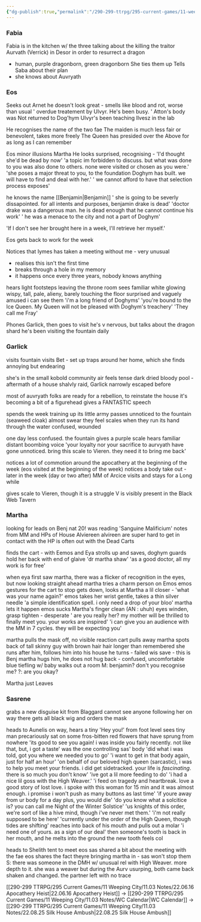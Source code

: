 ```yaml
---
{"dg-publish":true,"permalink":"/290-299-ttrpg/295-current-games/11-weeping-city/11-03-notes/22-07-05-making-connections/","dgHomeLink":true,"dgPassFrontmatter":false,"dgShowBacklinks":true,"dgShowLocalGraph":false,"dgShowInlineTitle":true}
---
```



### Fabia
Fabia is in the kitchen w/ the three talking about the killing the traitor Aurvath (Verrick) in Desor in order to resurrect a dragon
- human, purple dragonborn, green dragonborn
She ties them up
Tells Saba about their plan
- she knows about Auvryath

### Eos
Seeks out Arnet
he doesn't look great - smells like blood and rot, worse than usual
' overdue treatement by Ulvyr. He's been busy. '
Atton's body was Not returned to Dog'hym
Ulvyr's been teaching Ilvesz in the lab

He recognises the name of the two fae
The maiden is much less fair or benevolent, takes more freely
The Queen has presided over the Above for as long as I can remember

Eos minor illusions Martha
He looks surprised, recognising - 'I'd thought she'd be dead by now'
'a topic im forbidden to discuss. but what was done to you was also done to others. none were visited or chosen as you were.'
'she poses a major threat to you, to the foundation Doghym has built. we will have to find and deal with her.'
' we cannot afford to have that selection process exposes'

he knows the name [[Benjamin|Benjamin]]
' she is going to be severly dissapointed. for all intents and purposes, benjamin drake is dead'
'doctor drake was a dangerous man. he is dead enough that he cannot continue his work'
' he was a menace to the city and not a part of Doghym'

'If I don't see her brought here in a week, I'll retrieve her myself.'

Eos gets back to work for the week

Notices that Iymes has taken a meeting without me - very unusual
- realises this isn't the first time
- breaks through a hole in my memory
- it happens once every three years, nobody knows anything

hears light footsteps leaving the throne room
sees familiar white glowing
wispy, tall, pale, alieny, barely touching the floor
surprised and vaguely amused i can see them
'i'm a long friend of Doghyms'
'you're bound to the Ice Queen. My Queen will not be pleased with Doghym's treachery'
'They call me Fray'

Phones Garlick, then goes to visit
he's v nervous, but talks about the dragon shard
he's been visiting the fountain daily

### Garlick

visits fountain
visits Bet - set up traps around her home, which she finds annoying but endearing

she's in the small kobold community
air feels tense
dark dried bloody pool - aftermath of a house shalvly raid, Garlick narrowly escaped before

most of auvryath folks are ready for a rebellion, to reinstate the house
it's becoming a bit of a figurehead
gives a FANTASTIC speech

spends the week training up its little army
passes unnoticed to the fountain (seaweed cloak)
almost swear they feel scales when they run its hand through the water
confused, wounded

one day less confused. the fountain gives a purple scale
hears familiar distant boombing voice
'your loyalty nor your sacrifice to aurvyath have gone unnoticed. bring this scale to Vieren. they need it to bring me back'

notices a lot of commotion around the apocathery at the beginning of the week
(eos visited at the beginning of the week)
notices a body take out - later in the week (day or two after)
MM of Arcice visits and stays for a Long while

gives scale to Vieren, though it is a struggle
V is visibly present in the Black Web Tavern


### Martha

looking for leads on Benj
nat 20!
was reading 'Sanguine Malificium'
notes from MM and HPs of House Alviereen
alvireen are super hard to get in contact with
the HP is often out with the Dead Carts

finds the cart - with Eemos and Eya
strolls up and saves, doghym guards hold her back with end of glaive
'dr martha shaw'
'as a good doctor, all my work is for free'

when eya first saw martha, there was a flicker of recognition in the eyes, but now looking straight ahead
martha tries a charm person on Emos
emos gestures for the cart to stop
gets down, looks at Martha a lil closer - 'what was your name again?'
emos takes her wrist gentle, takes a thin silver needle
'a simple identification spell. i only need a drop of your bloo'
martha lets it happen
emos sucks Martha's finger clean (AN : uhuh)
eyes winden, grasp tighten - desperate
' are you really her? my mother will be thrilled to finally meet you. your works are inspired'
'i can give you an audience with the MM in 7 cycles. they will be expecting you'

martha pulls the mask off, no visible reaction
cart pulls away
martha spots back of tall skinny guy with brown hair
hair longer than remembered
she runs after him, follows him into his house
he turns - failed wis save - this is Benj
martha hugs him, he does not hug back - confused, uncomfortable
blue tiefling w/ baby walks out a room
M: benjamin? don't you recognise me?
?: are you okay?

Martha just Leaves


### Sasrene

grabs a new disguise kit from Blaggard
cannot see anyone following her on way there
gets all black wig and orders the mask

heads to Aunelis
on way, hears a tiny 'Hey you!' from foot level
sees tiny man precariously sat on some fros-bitten red flowers that have sprung from nowhere
'its good to see you again! i was inside you fairly recently. not like that, but, i got a taste'
was the one controlling sas' body
'did what i was told, got you where we needed you to go'
'i want to get in that body again, just for half an hour'
'on behalf of our beloved high queen (sarcastic), i was to help you meet your friends. i did get sidetracked. your life is _fascinating_. there is so much you don't know'
'ive got a lil more feeding to do'
'i had a nice lil goss with the High Weaver.'
'i feed on tragedy and heartbreak. love a good story of lost love. i spoke with this woman for 15 min and it was almost enough. i promise i won't push as many buttons as last time'
'if youre away from ur body for a day plus, you would die'
'do you know what a solcitice is? you can call me Night of the Winter Solstice'
'us knights of this order, we're sort of like a hive mind, though i've never met them.'
'i'm not really supposed to be here'
'currently under the order of the High Queen, though tides are shifting'
reaches into back of his mouth and pulls out a molar
'i need one of yours. as a sign of our deal'
then someone's tooth is back in her mouth, and he melts into the ground
the new tooth feels col

heads to Shelith tent to meet eos
sas shared a bit about the meeting with the fae
eos shares the fact theyre bringing martha in - sas won't stop them
S: there was someone in the DMH w/ unusual rel with High Weaver. more depth to it. she was a weaver but during the Aurv usurping, both came back shaken and changed. the partner left with no trace


[[290-299 TTRPG/295 Current Games/11 Weeping City/11.03 Notes/22.06.16 Apocathery Heist|22.06.16 Apocathery Heist]] -> [[290-299 TTRPG/295 Current Games/11 Weeping City/11.03 Notes/WC Calendar|WC Calendar]] -> [[290-299 TTRPG/295 Current Games/11 Weeping City/11.03 Notes/22.08.25 Silk House Ambush|22.08.25 Silk House Ambush]]